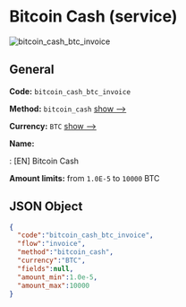 
# Bitcoin Cash (service) 
![bitcoin_cash_btc_invoice](https://static.openfintech.io/payment_methods/bitcoin_cash_btc_invoice/logo.svg?w=400&c=v0.59.26#w200)  

## General 
 
**Code:** `bitcoin_cash_btc_invoice` 
 
**Method:** `bitcoin_cash` 
 [show -->](/payment-methods/bitcoin_cash/) 
 
**Currency:** `BTC` [show -->](/currencies/BTC/) 
 
**Name:** 
 
:	[EN] Bitcoin Cash 
 
**Amount limits:** from `1.0E-5` to `10000` BTC 

## JSON Object 

```json
{
  "code":"bitcoin_cash_btc_invoice",
  "flow":"invoice",
  "method":"bitcoin_cash",
  "currency":"BTC",
  "fields":null,
  "amount_min":1.0e-5,
  "amount_max":10000
}
```  
